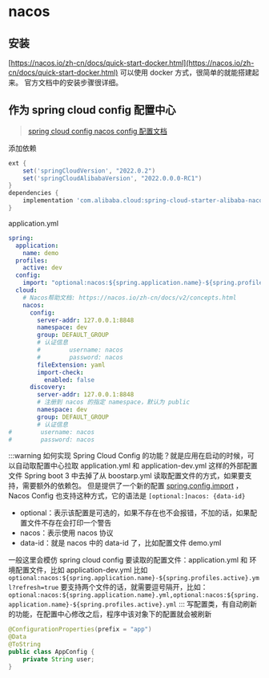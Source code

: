 # nacos

## 安装
[https://nacos.io/zh-cn/docs/quick-start-docker.html](https://nacos.io/zh-cn/docs/quick-start-docker.html) 可以使用 docker 方式，很简单的就能搭建起来。
官方文档中的安装步骤很详细。
## 作为 spring cloud config 配置中心
> [spring cloud config nacos config 配置文档](https://github.com/alibaba/spring-cloud-alibaba/wiki/Nacos-config)

添加依赖
```groovy
ext {
    set('springCloudVersion', "2022.0.2")
    set('springCloudAlibabaVersion', "2022.0.0.0-RC1")
}
dependencies {
	implementation 'com.alibaba.cloud:spring-cloud-starter-alibaba-nacos-config'
}
```
application.yml
```yaml
spring:
  application:
    name: demo
  profiles:
    active: dev
  config:
    import: "optional:nacos:${spring.application.name}-${spring.profiles.active}.yml?refresh=true"
  cloud:
    # Nacos帮助文档: https://nacos.io/zh-cn/docs/v2/concepts.html
    nacos:
      config:
        server-addr: 127.0.0.1:8848
        namespace: dev
        group: DEFAULT_GROUP
        # 认证信息
        #        username: nacos
        #        password: nacos
        fileExtension: yaml
        import-check:
          enabled: false
      discovery:
        server-addr: 127.0.0.1:8848
        # 注册到 nacos 的指定 namespace，默认为 public
        namespace: dev
        group: DEFAULT_GROUP
        # 认证信息
#        username: nacos
#        password: nacos
```
:::warning
如何实现 Spring Cloud Config 的功能？就是应用在启动的时候，可以自动取配置中心拉取 application.yml 和 application-dev.yml 这样的外部配置文件
Spring boot 3 中去掉了从 boostarp.yml 读取配置文件的方式，如果要支持，需要额外的依赖包。
但是提供了一个新的配置 [spring.config.import](https://docs.spring.io/spring-boot/docs/3.0.6/reference/html/application-properties.html#application-properties.core.spring.config.import) ，Nacos Config 也支持这种方式，它的语法是 `[optional:]nacos: {data-id}`

- optional：表示该配置是可选的，如果不存在也不会报错，不加的话，如果配置文件不存在会打印一个警告
- nacos：表示使用 nacos 协议
- data-id：就是 nacos 中的 data-id 了，比如配置文件 demo.yml

一般这里会模仿 spring cloud config 要读取的配置文件：application.yml 和 环境配置文件，比如 application-dev.yml
比如`optional:nacos:${spring.application.name}-${spring.profiles.active}.yml?refresh=true`
要支持两个文件的话，就需要逗号隔开，比如：`optional:nacos:${spring.application.name}.yml,optional:nacos:${spring.application.name}-${spring.profiles.active}.yml`
:::
写配置类，有自动刷新的功能，在配置中心修改之后，程序中该对象下的配置就会被刷新
```java
@ConfigurationProperties(prefix = "app")
@Data
@ToString
public class AppConfig {
    private String user;
}
```
